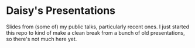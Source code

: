 # Daisy's Presentations
Slides from (some of) my public talks, particularly recent ones. I just started this repo to kind of make a clean break from a bunch of old presentations, so there's not much here yet.
